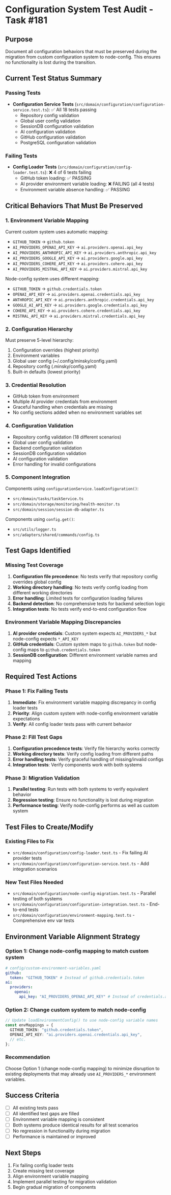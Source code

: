 # Configuration System Test Audit - Task #181

## Purpose

Document all configuration behaviors that must be preserved during the migration from custom configuration system to node-config. This ensures no functionality is lost during the transition.

## Current Test Status Summary

### Passing Tests

- **Configuration Service Tests** (`src/domain/configuration/configuration-service.test.ts`): ✅ All 18 tests passing
  - Repository config validation
  - Global user config validation
  - SessionDB configuration validation
  - AI configuration validation
  - GitHub configuration validation
  - PostgreSQL configuration validation

### Failing Tests

- **Config Loader Tests** (`src/domain/configuration/config-loader.test.ts`): ❌ 4 of 6 tests failing
  - GitHub token loading: ✅ PASSING
  - AI provider environment variable loading: ❌ FAILING (all 4 tests)
  - Environment variable absence handling: ✅ PASSING

## Critical Behaviors That Must Be Preserved

### 1. Environment Variable Mapping

Current custom system uses automatic mapping:

- `GITHUB_TOKEN` → `github.token`
- `AI_PROVIDERS_OPENAI_API_KEY` → `ai.providers.openai.api_key`
- `AI_PROVIDERS_ANTHROPIC_API_KEY` → `ai.providers.anthropic.api_key`
- `AI_PROVIDERS_GOOGLE_API_KEY` → `ai.providers.google.api_key`
- `AI_PROVIDERS_COHERE_API_KEY` → `ai.providers.cohere.api_key`
- `AI_PROVIDERS_MISTRAL_API_KEY` → `ai.providers.mistral.api_key`

Node-config system uses different mapping:

- `GITHUB_TOKEN` → `github.credentials.token`
- `OPENAI_API_KEY` → `ai.providers.openai.credentials.api_key`
- `ANTHROPIC_API_KEY` → `ai.providers.anthropic.credentials.api_key`
- `GOOGLE_AI_API_KEY` → `ai.providers.google.credentials.api_key`
- `COHERE_API_KEY` → `ai.providers.cohere.credentials.api_key`
- `MISTRAL_API_KEY` → `ai.providers.mistral.credentials.api_key`

### 2. Configuration Hierarchy

Must preserve 5-level hierarchy:

1. Configuration overrides (highest priority)
2. Environment variables
3. Global user config (~/.config/minsky/config.yaml)
4. Repository config (.minsky/config.yaml)
5. Built-in defaults (lowest priority)

### 3. Credential Resolution

- GitHub token from environment
- Multiple AI provider credentials from environment
- Graceful handling when credentials are missing
- No config sections added when no environment variables set

### 4. Configuration Validation

- Repository config validation (18 different scenarios)
- Global user config validation
- Backend configuration validation
- SessionDB configuration validation
- AI configuration validation
- Error handling for invalid configurations

### 5. Component Integration

Components using `configurationService.loadConfiguration()`:

- `src/domain/tasks/taskService.ts`
- `src/domain/storage/monitoring/health-monitor.ts`
- `src/domain/session/session-db-adapter.ts`

Components using `config.get()`:

- `src/utils/logger.ts`
- `src/adapters/shared/commands/config.ts`

## Test Gaps Identified

### Missing Test Coverage

1. **Configuration file precedence**: No tests verify that repository config overrides global config
2. **Working directory handling**: No tests verify config loading from different working directories
3. **Error handling**: Limited tests for configuration loading failures
4. **Backend detection**: No comprehensive tests for backend selection logic
5. **Integration tests**: No tests verify end-to-end configuration flow

### Environment Variable Mapping Discrepancies

1. **AI provider credentials**: Custom system expects `AI_PROVIDERS_*` but node-config expects `*_API_KEY`
2. **GitHub credentials**: Custom system maps to `github.token` but node-config maps to `github.credentials.token`
3. **SessionDB configuration**: Different environment variable names and mapping

## Required Test Actions

### Phase 1: Fix Failing Tests

1. **Immediate**: Fix environment variable mapping discrepancy in config loader tests
2. **Priority**: Align custom system with node-config environment variable expectations
3. **Verify**: All config loader tests pass with current behavior

### Phase 2: Fill Test Gaps

1. **Configuration precedence tests**: Verify file hierarchy works correctly
2. **Working directory tests**: Verify config loading from different paths
3. **Error handling tests**: Verify graceful handling of missing/invalid configs
4. **Integration tests**: Verify components work with both systems

### Phase 3: Migration Validation

1. **Parallel testing**: Run tests with both systems to verify equivalent behavior
2. **Regression testing**: Ensure no functionality is lost during migration
3. **Performance testing**: Verify node-config performs as well as custom system

## Test Files to Create/Modify

### Existing Files to Fix

- `src/domain/configuration/config-loader.test.ts` - Fix failing AI provider tests
- `src/domain/configuration/configuration-service.test.ts` - Add integration scenarios

### New Test Files Needed

- `src/domain/configuration/node-config-migration.test.ts` - Parallel testing of both systems
- `src/domain/configuration/configuration-integration.test.ts` - End-to-end tests
- `src/domain/configuration/environment-mapping.test.ts` - Comprehensive env var tests

## Environment Variable Alignment Strategy

### Option 1: Change node-config mapping to match custom system

```yaml
# config/custom-environment-variables.yaml
github:
  token: "GITHUB_TOKEN" # Instead of github.credentials.token
ai:
  providers:
    openai:
      api_key: "AI_PROVIDERS_OPENAI_API_KEY" # Instead of credentials.api_key
```

### Option 2: Change custom system to match node-config

```typescript
// Update loadEnvironmentConfig() to use node-config variable names
const envMappings = {
  GITHUB_TOKEN: "github.credentials.token",
  OPENAI_API_KEY: "ai.providers.openai.credentials.api_key",
  // etc.
};
```

### Recommendation

Choose Option 1 (change node-config mapping) to minimize disruption to existing deployments that may already use `AI_PROVIDERS_*` environment variables.

## Success Criteria

- [ ] All existing tests pass
- [ ] All identified test gaps are filled
- [ ] Environment variable mapping is consistent
- [ ] Both systems produce identical results for all test scenarios
- [ ] No regression in functionality during migration
- [ ] Performance is maintained or improved

## Next Steps

1. Fix failing config loader tests
2. Create missing test coverage
3. Align environment variable mapping
4. Implement parallel testing for migration validation
5. Begin gradual migration of components
